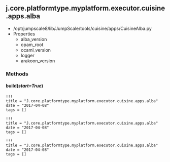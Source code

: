<!-- toc -->
## j.core.platformtype.myplatform.executor.cuisine.apps.alba

- /opt/jumpscale8/lib/JumpScale/tools/cuisine/apps/CuisineAlba.py
- Properties
    - alba_version
    - opam_root
    - ocaml_version
    - logger
    - arakoon_version

### Methods

#### build(*start=True*) 


```
!!!
title = "J.core.platformtype.myplatform.executor.cuisine.apps.alba"
date = "2017-04-08"
tags = []
```

```
!!!
title = "J.core.platformtype.myplatform.executor.cuisine.apps.alba"
date = "2017-04-08"
tags = []
```

```
!!!
title = "J.core.platformtype.myplatform.executor.cuisine.apps.alba"
date = "2017-04-08"
tags = []
```

